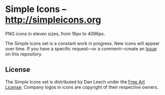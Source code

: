 # Simple Icons – http://simpleicons.org

PNG icons in eleven sizes, from 16px to 4096px.

The Simple Icons set is a constant work in progress. New icons will appear over time. If you have a specific request—or a comment—create an <a href="https://github.com/danleech/simple-icons/issues">Issue</a> on this repository.

## License

The Simple Icons set is distributed by Dan Leech under the <a href="http://artlibre.org/licence/lal/en">Free Art License</a>. Company logos in icons are copyright of their respective owners.
